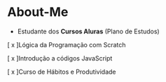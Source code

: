 # About-Me

 - Estudante dos **Cursos Aluras**
 (Plano de Estudos) 
 
 [ x ]Lógica da Programação com Scratch 
 
 [ x ]Introdução a códigos JavaScript
 
 [ x ]Curso de Hábitos e Produtividade
 
<!---
DaxzDaniel/DaxzDaniel is a ✨ special ✨ repository because its `README.md` (this file) appears on your GitHub profile.
You can click the Preview link to take a look at your changes.
--->
